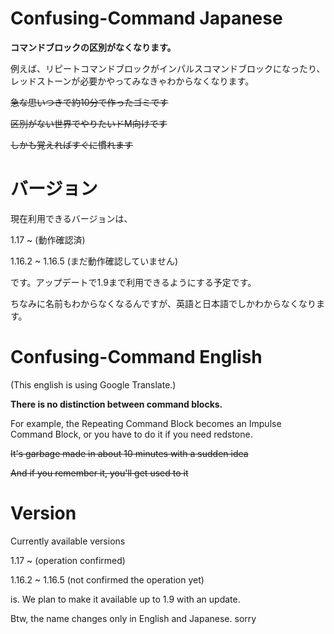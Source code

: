 # Confusing-Command Japanese
**コマンドブロックの区別がなくなります。**

例えば、リピートコマンドブロックがインパルスコマンドブロックになったり、レッドストーンが必要かやってみなきゃわからなくなります。

~~急な思いつきで約10分で作ったゴミです~~

~~区別がない世界でやりたいドM向けです~~

~~しかも覚えればすぐに慣れます~~
# バージョン
現在利用できるバージョンは、

1.17 ~ (動作確認済)

1.16.2 ~ 1.16.5 (まだ動作確認していません)

です。アップデートで1.9まで利用できるようにする予定です。

ちなみに名前もわからなくなるんですが、英語と日本語でしかわからなくなります。

# Confusing-Command English
(This english is using Google Translate.)

**There is no distinction between command blocks.**

For example, the Repeating Command Block becomes an Impulse Command Block, or you have to do it if you need redstone.

~~It's garbage made in about 10 minutes with a sudden idea~~

~~And if you remember it, you'll get used to it~~

# Version
Currently available versions

1.17 ~ (operation confirmed)

1.16.2 ~ 1.16.5 (not confirmed the operation yet)

is. We plan to make it available up to 1.9 with an update.

Btw, the name changes only in English and Japanese. sorry
